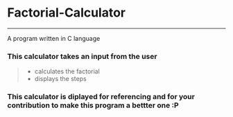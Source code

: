 # Factorial-Calculator
<hr>
A program written in C language


### This calculator takes an input from the user
> * calculates the factorial
> * displays the steps


### This calculator is diplayed for referencing and for your contribution to make this program a bettter one :P
